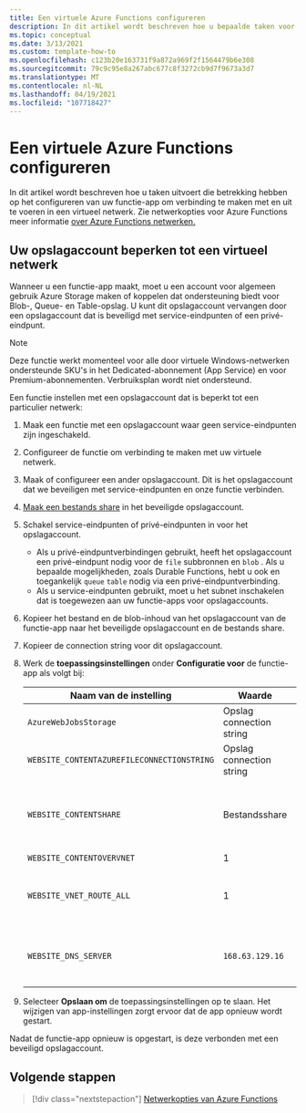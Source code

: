 ```yaml
---
title: Een virtuele Azure Functions configureren
description: In dit artikel wordt beschreven hoe u bepaalde taken voor virtuele netwerken uitvoert voor Azure Functions.
ms.topic: conceptual
ms.date: 3/13/2021
ms.custom: template-how-to
ms.openlocfilehash: c123b20e163731f9a872a969f2f1564479b6e308
ms.sourcegitcommit: 79c9c95e8a267abc677c8f3272cb9d7f9673a3d7
ms.translationtype: MT
ms.contentlocale: nl-NL
ms.lasthandoff: 04/19/2021
ms.locfileid: "107718427"
---
```

# <a name="how-to-configure-azure-functions-with-a-virtual-network"></a>Een virtuele Azure Functions configureren

In dit artikel wordt beschreven hoe u taken uitvoert die betrekking hebben op het configureren van uw functie-app om verbinding te maken met en uit te voeren in een virtueel netwerk. Zie netwerkopties voor Azure Functions meer informatie [over Azure Functions netwerken.](functions-networking-options.md)

## <a name="restrict-your-storage-account-to-a-virtual-network"></a>Uw opslagaccount beperken tot een virtueel netwerk 

Wanneer u een functie-app maakt, moet u een account voor algemeen gebruik Azure Storage maken of koppelen dat ondersteuning biedt voor Blob-, Queue- en Table-opslag. U kunt dit opslagaccount vervangen door een opslagaccount dat is beveiligd met service-eindpunten of een privé-eindpunt. 

> [!NOTE]  
> Deze functie werkt momenteel voor alle door virtuele Windows-netwerken ondersteunde SKU's in het Dedicated-abonnement (App Service) en voor Premium-abonnementen. Verbruiksplan wordt niet ondersteund. 

Een functie instellen met een opslagaccount dat is beperkt tot een particulier netwerk:

1. Maak een functie met een opslagaccount waar geen service-eindpunten zijn ingeschakeld.

1. Configureer de functie om verbinding te maken met uw virtuele netwerk.

1. Maak of configureer een ander opslagaccount.  Dit is het opslagaccount dat we beveiligen met service-eindpunten en onze functie verbinden.

1. [Maak een bestands share](../storage/files/storage-how-to-create-file-share.md#create-a-file-share) in het beveiligde opslagaccount.

1. Schakel service-eindpunten of privé-eindpunten in voor het opslagaccount.  
    * Als u privé-eindpuntverbindingen gebruikt, heeft het opslagaccount een privé-eindpunt nodig voor de `file` subbronnen en `blob` .  Als u bepaalde mogelijkheden, zoals Durable Functions, hebt u ook en toegankelijk `queue` `table` nodig via een privé-eindpuntverbinding.
    * Als u service-eindpunten gebruikt, moet u het subnet inschakelen dat is toegewezen aan uw functie-apps voor opslagaccounts.

1. Kopieer het bestand en de blob-inhoud van het opslagaccount van de functie-app naar het beveiligde opslagaccount en de bestands share.

1. Kopieer de connection string voor dit opslagaccount.

1. Werk de **toepassingsinstellingen** onder **Configuratie voor** de functie-app als volgt bij:

    | Naam van de instelling | Waarde | Opmerking |
    |----|----|----|
    | `AzureWebJobsStorage`| Opslag connection string | Dit is de connection string voor een beveiligd opslagaccount. |
    | `WEBSITE_CONTENTAZUREFILECONNECTIONSTRING` |  Opslag connection string | Dit is de connection string voor een beveiligd opslagaccount. |
    | `WEBSITE_CONTENTSHARE` | Bestandsshare | De naam van de bestands share die is gemaakt in het beveiligde opslagaccount waarin de projectimplementatiebestanden zich bevinden. |
    | `WEBSITE_CONTENTOVERVNET` | 1 | Nieuwe instelling |
    | `WEBSITE_VNET_ROUTE_ALL` | 1 | Dwingt al het uitgaande verkeer via het virtuele netwerk. Vereist wanneer het opslagaccount privé-eindpuntverbindingen gebruikt. |
    | `WEBSITE_DNS_SERVER` | `168.63.129.16` | De DNS-server die wordt gebruikt door de app. Vereist wanneer het opslagaccount privé-eindpuntverbindingen gebruikt. |

1. Selecteer **Opslaan om** de toepassingsinstellingen op te slaan. Het wijzigen van app-instellingen zorgt ervoor dat de app opnieuw wordt gestart.  

Nadat de functie-app opnieuw is opgestart, is deze verbonden met een beveiligd opslagaccount.

## <a name="next-steps"></a>Volgende stappen

> [!div class="nextstepaction"]
> [Netwerkopties van Azure Functions](functions-networking-options.md)

